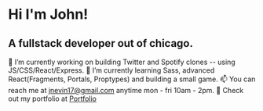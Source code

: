 
# Hi I'm John! 
## A fullstack developer out of chicago. 
🔭 I’m currently working on building Twitter and Spotify clones -- using JS/CSS/React/Express.
🌱 I’m currently learning Sass, advanced React(Fragments, Portals, Proptypes) and building a small game.
:mailbox: You can reach me at jnevin17@gmail.com anytime mon - fri 10am - 2pm.
:electric_plug: Check out my portfolio at [Portfolio](https://www.johnevin.com)

